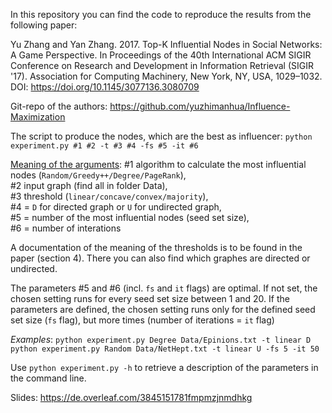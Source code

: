 
In this repository you can find the code to reproduce the results from the following paper:

Yu Zhang and Yan Zhang. 2017. Top-K Influential Nodes in Social Networks: A Game Perspective. In Proceedings of the 40th International ACM SIGIR Conference on Research and Development in Information Retrieval (SIGIR '17). Association for Computing Machinery, New York, NY, USA, 1029–1032. DOI: https://doi.org/10.1145/3077136.3080709

Git-repo of the authors: https://github.com/yuzhimanhua/Influence-Maximization

The script to produce the nodes, which are the best as influencer:
`python experiment.py #1 #2 -t #3 #4 -fs #5 -it #6`

<ins>Meaning of the arguments</ins>:
#1 algorithm to calculate the most influential nodes (`Random/Greedy++/Degree/PageRank`), <br>
#2 input graph (find all in folder Data), <br>
#3 threshold (`linear/concave/convex/majority`), <br>
#4 = `D` for directed graph or `U` for undirected graph, <br>
#5 = number of the most influential nodes (seed set size),<br>
#6 = number of interations

A documentation of the meaning of the thresholds is to be found in the paper (section 4). There you can also find which graphes are directed or undirected. 

The parameters #5 and #6 (incl. `fs` and `it` flags) are optimal. If not set, the chosen setting runs for every seed set size between 1 and 20. If the parameters are defined, the chosen setting runs only for the defined seed set size (`fs` flag), but more times (number of iterations = `it` flag)

_Examples_:
`python experiment.py Degree Data/Epinions.txt -t linear D`<br>
`python experiment.py Random Data/NetHept.txt -t linear U -fs 5 -it 50`

Use `python experiment.py -h` to retrieve a description of the parameters in the command line.

Slides: https://de.overleaf.com/3845151781fmpmzjnmdhkg
